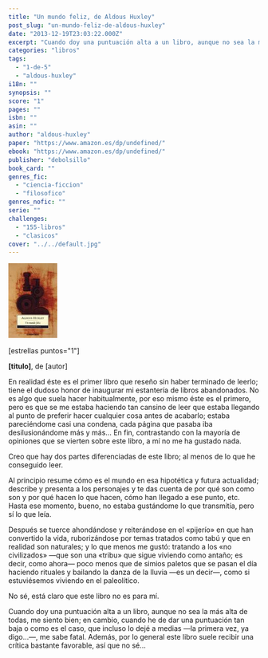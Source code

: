 ```yaml
---
title: "Un mundo feliz, de Aldous Huxley"
post_slug: "un-mundo-feliz-de-aldous-huxley"
date: "2013-12-19T23:03:22.000Z"
excerpt: "Cuando doy una puntuación alta a un libro, aunque no sea la más alta de todas, me siento bien; en cambio, cuando he de dar una puntuación tan baja o como es el caso, que incluso lo dejé a medias —la primera vez, ya digo…—, me sabe fatal. Además, por lo general suele recibir una crítica bastante favorable, así que no sé…"
categories: "libros"
tags: 
  - "1-de-5"
  - "aldous-huxley"
i18n: ""
synopsis: ""
score: "1"
pages: ""
isbn: ""
asin: ""
author: "aldous-huxley"
paper: "https://www.amazon.es/dp/undefined/"
ebook: "https://www.amazon.es/dp/undefined/"
publisher: "debolsillo"
book_card: ""
genres_fic: 
  - "ciencia-ficcion"
  - "filosofico"
genres_nofic: ""
serie: ""
challenges: 
  - "155-libros"
  - "clasicos"
cover: "../../default.jpg"
---
```


![[titulo-foto]](images/un-mundo-feliz-p.jpg)

\[estrellas puntos="1"\]

**\[titulo\]**, de \[autor\]

En realidad éste es el primer libro que reseño sin haber terminado de leerlo; tiene el dudoso honor de inaugurar mi estantería de libros abandonados. No es algo que suela hacer habitualmente, por eso mismo éste es el primero, pero es que se me estaba haciendo tan cansino de leer que estaba llegando al punto de preferir hacer cualquier cosa antes de acabarlo; estaba pareciéndome casi una condena, cada página que pasaba iba desilusionándome más y más… En fin, contrastando con la mayoría de opiniones que se vierten sobre este libro, a mí no me ha gustado nada.

Creo que hay dos partes diferenciadas de este libro; al menos de lo que he conseguido leer.

Al principio resume cómo es el mundo en esa hipotética y futura actualidad; describe y presenta a los personajes y te das cuenta de por qué son como son y por qué hacen lo que hacen, cómo han llegado a ese punto, etc. Hasta ese momento, bueno, no estaba gustándome lo que transmitía, pero sí lo que leía.

Después se tuerce ahondándose y reiterándose en el «pijerío» en que han convertido la vida, ruborizándose por temas tratados como tabú y que en realidad son naturales; y lo que menos me gustó: tratando a los «no civilizados» —que son una «tribu» que sigue viviendo como antaño; es decir, como ahora— poco menos que de simios paletos que se pasan el día haciendo rituales y bailando la danza de la lluvia —es un decir—, como si estuviésemos viviendo en el paleolítico.

No sé, está claro que este libro no es para mí.

Cuando doy una puntuación alta a un libro, aunque no sea la más alta de todas, me siento bien; en cambio, cuando he de dar una puntuación tan baja o como es el caso, que incluso lo dejé a medias —la primera vez, ya digo…—, me sabe fatal. Además, por lo general este libro suele recibir una crítica bastante favorable, así que no sé…
